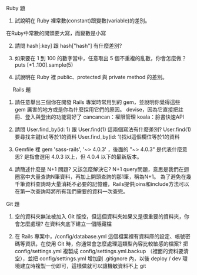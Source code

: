 Ruby 題


 1.	試說明在 Ruby 裡常數(constant)跟變數(variable)的差別。

  在Ruby中常數的開頭要大寫，而變數是小寫
  
 2.	請問 hash[:key] 跟 hash["hash"] 有什麼差別?

 3.	如果要在 1 到 100 的數字當中，任意取出 5 個不重複的亂數，你會怎麼做？
 puts [*1..100].sample(5)

 4.	試說明在 Ruby 裡 public、protected 與 private method 的差別。

 
Rails 題


 1.	請任意舉出三個你在開發 Rails 專案時常用到的 gem，並說明你覺得這些 gem 厲害的地方或是你為什麼採用它們的原因。
 devise，因為它直接把註冊、登入與登出的功能寫好了
 cancancan：權限管理
 koala：臉書快速API
 2.	請問 User.find_by(id: 1) 跟 User.find(1) 這兩個寫法有什麼差別?
  User.find(1)要尋找主鍵(id)等於1的資料
 User.find_by(id: 1)找id這個欄位等於1的資料

 3.	Gemfile 裡 gem 'sass-rails', '~> 4.0.3' ，後面的 "~> 4.0.3" 是代表什麼意思?
 是指會選用 4.0.3 以上，但 4.0.4 以下的最新版本。

 4.	請簡述什麼是 N+1 問題? 又該怎麼解決它?
 N+1 query問題，意思是我們在迴圈當中大量查詢N筆資料，再加上開頭查詢的那1筆，稱為N+1。 為了避免在幾千筆資料查詢時大量消耗不必要的記憶體，Rails提供joins和include方法可以在第一次查詢時將所有我們需要的資料一次查完。
 

Git 題


 1.	空的資料夾無法被加入 Git 版控，但這個資料夾如果又是很重要的資料夾，你會怎麼處理?
 在資料夾底下建立一個隱藏檔

 2.	在 Rails 專案中，/config/database.yml 這個檔案裡有資料庫的設定、帳號密碼等資訊，在使用 Git 時，你通常會怎麼處理這類型內容比較敏感的檔案?
 把 config/settings.yml 複製成 config/settings.yml.backup （裡面的資料要清空），並把 config/settings.yml 增加到 .gitignore 內，以後 deploy / dev 環境建立時複製一份即可，這樣做就可以讓機敏資料不上 git
